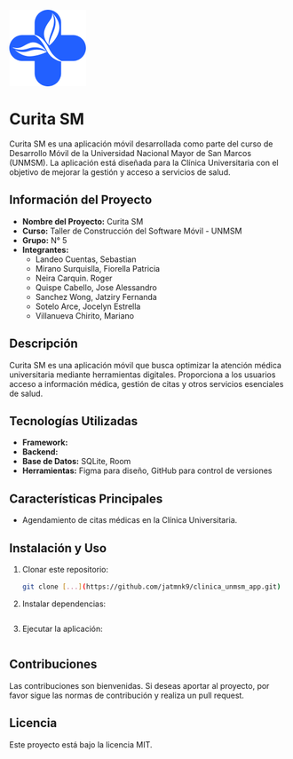 ![Logo de Curita SM](app/app/src/main/res/drawable/group_93.png)

# Curita SM

Curita SM es una aplicación móvil desarrollada como parte del curso de Desarrollo Móvil de la Universidad Nacional Mayor de San Marcos (UNMSM). La aplicación está diseñada para la Clínica Universitaria con el objetivo de mejorar la gestión y acceso a servicios de salud.

## Información del Proyecto

- **Nombre del Proyecto:** Curita SM
- **Curso:** Taller de Construcción del Software Móvil - UNMSM
- **Grupo:** N° 5
- **Integrantes:**
  - Landeo Cuentas, Sebastian 
  - Mirano Surquislla, Fiorella Patricia
  - Neira Carquin. Roger
  - Quispe Cabello, Jose Alessandro
  - Sanchez Wong, Jatziry Fernanda
  - Sotelo Arce, Jocelyn Estrella
  - Villanueva Chirito, Mariano

## Descripción

Curita SM es una aplicación móvil que busca optimizar la atención médica universitaria mediante herramientas digitales. Proporciona a los usuarios acceso a información médica, gestión de citas y otros servicios esenciales de salud.

## Tecnologías Utilizadas

- **Framework:** 
- **Backend:** 
- **Base de Datos:** SQLite, Room
- **Herramientas:** Figma para diseño, GitHub para control de versiones

## Características Principales

- Agendamiento de citas médicas en la Clínica Universitaria.

## Instalación y Uso

1. Clonar este repositorio:
   ```bash
   git clone [...](https://github.com/jatmnk9/clinica_unmsm_app.git)
   ```
2. Instalar dependencias:
   ```bash
   
   ```
3. Ejecutar la aplicación:
   ```bash
   
   ```

## Contribuciones

Las contribuciones son bienvenidas. Si deseas aportar al proyecto, por favor sigue las normas de contribución y realiza un pull request.

## Licencia

Este proyecto está bajo la licencia MIT.
